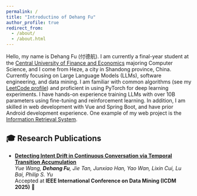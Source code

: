```yaml
---
permalink: /
title: "Introductino of Dehang Fu"
author_profile: true
redirect_from: 
  - /about/
  - /about.html
---
```


Hello, my name is Dehang Fu (付德航). I am currently a final-year student at the [Central University of Finance and Economics](https://www.cufe.edu.cn) majoring Computer Science, and I come from Heze, a city in Shandong province, China. Currently focusing on Large Language Models (LLMs), software engineering, and data mining.
I am familiar with common algorithms (see my [LeetCode profile](https://leetcode.cn/u/vigorous-yonathiev/)) and proficient in using PyTorch for deep learning experiments. I have hands-on experience training LLMs with over 10B parameters using fine-tuning and reinforcement learning.
In addition, I am skilled in web development with Vue and Spring Boot, and have prior Android development experience. One example of my web project is the [Information Retrieval System](https://github.com/FDHTJ/information_retrieval_system).

## 🎓 Research Publications

- **[Detecting Intent Drift in Continuous Conversation via Temporal Transition Accumulation](https://www3.cs.stonybrook.edu/~icdm2025/index.html)**  
  *Yue Wang, **Dehang Fu**, Jie Tan, Junxiao Han, Yao Wan, Lixin Cui, Lu Bai, Philip S. Yu*  
  Accepted at **IEEE International Conference on Data Mining (ICDM 2025)** 🎉  
